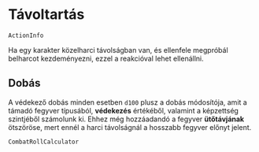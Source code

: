 # Távoltartás

`ActionInfo`

Ha egy karakter közelharci távolságban van, és ellenfele megpróbál belharcot kezdeményezni, ezzel a reakcióval lehet ellenállni.

## Dobás

A védekező dobás minden esetben `d100` plusz a dobás módosítója, amit a támadó fegyver típusából, **védekezés** értékéből, valamint a képzettség szintjéből számolunk ki. Ehhez még hozzáadandó a fegyver **ütőtávjának** ötszöröse, mert ennél a harci távolságnál a hosszabb fegyver előnyt jelent.

`CombatRollCalculator`
